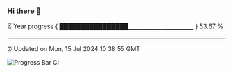 ### Hi there 👋

⏳ Year progress { ████████████████▁▁▁▁▁▁▁▁▁▁▁▁▁▁ } 53.67 %

---

⏰ Updated on Mon, 15 Jul 2024 10:38:55 GMT

![Progress Bar CI](https://github.com/IshwaranRudhara/GIT-ACTION/workflows/Progress%20Bar%20CI/badge.svg)
